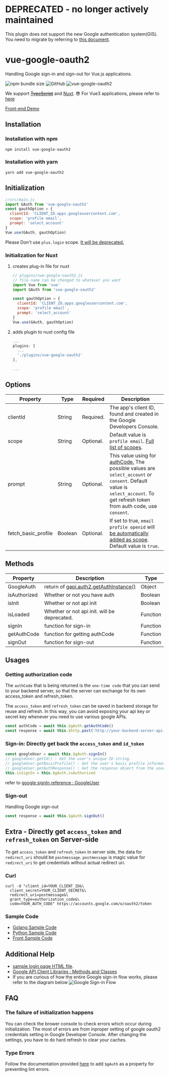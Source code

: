 # DEPRECATED - no longer actively maintained
This plugin does not support the new Google authentication system(GIS). You need to migrate by referring to [this document](https://developers.google.com/identity/oauth2/web/guides/migration-to-gis?hl=en).

# vue-google-oauth2
Handling Google sign-in and sign-out for Vue.js applications.

![npm bundle size](https://img.shields.io/bundlephobia/minzip/vue-google-oauth2.svg)
![GitHub](https://img.shields.io/github/license/guruahn/vue-google-oauth2.svg)
![vue-google-oauth2](https://img.shields.io/npm/dt/vue-google-oauth2.svg)

We support ~~[TypeScript](https://www.typescriptlang.org/)~~ and [Nuxt](https://ko.nuxtjs.org/). 😎 
For Vue3 applications, please refer to [here](https://github.com/guruahn/vue3-google-oauth2) 

[Front-end Demo](https://stupefied-darwin-da9533.netlify.com/)
## Installation
### Installation with npm
```
npm install vue-google-oauth2
```

### Installation with yarn
```
yarn add vue-google-oauth2
```

## Initialization
```javascript
//src/main.js
import GAuth from 'vue-google-oauth2'
const gauthOption = {
  clientId: 'CLIENT_ID.apps.googleusercontent.com',
  scope: 'profile email',
  prompt: 'select_account'
}
Vue.use(GAuth, gauthOption)

```
Please Don't use `plus.login` scope. [It will be deprecated.](https://developers.google.com/identity/sign-in/web/quick-migration-guide)

### Initialization for Nuxt
1. creates plug-in file for nuxt

	```javascript
	// plugins/vue-google-oauth2.js
	// file name can be changed to whatever you want
	import Vue from 'vue'
	import GAuth from 'vue-google-oauth2'

	const gauthOption = {
	  clientId: 'CLIENT_ID.apps.googleusercontent.com',
	  scope: 'profile email',
	  prompt: 'select_account'
	}
	Vue.use(GAuth, gauthOption)

	```

2. adds plugin to nuxt config file
	```javascript
	...
	plugins: [
	  ...
      './plugins/vue-google-oauth2'
	],

	...

	```

## Options
| Property     | Type     | Required        | Description     |
|--------------|----------|-----------------|-----------------|
| clientId     | String   | Required.       | The app's client ID, found and created in the Google Developers Console. |
| scope        | String   | Optional.       | Default value is `profile email`. [Full list of scopes](https://developers.google.com/identity/protocols/googlescopes). |
| prompt       | String   | Optional.       | This value using for [authCode.](https://developers.google.com/api-client-library/javascript/reference/referencedocs#gapiauth2offlineaccessoptions) The possible values are `select_account` or `consent`. Default value is `select_account`. To get refresh token from auth code, use `consent`.|
| fetch_basic_profile       | Boolean   | Optional.       | If set to true, `email profile openid` will [be automatically added as scope](https://developers.google.com/identity/sign-in/web/sign-in). Default value is `true`. |

## Methods
| Property     | Description        | Type     |
|--------------|--------------------|----------|
| GoogleAuth   | return of [gapi.auth2.getAuthInstance()](https://developers.google.com/identity/sign-in/web/reference#gapiauth2authresponse)   | Object |
| isAuthorized | Whether or not you have auth | Boolean  |
| isInit       | Whether or not api init | Boolean  |
| isLoaded     | Whether or not api init. will be deprecated. | Function  |
| signIn       | function for sign-in | Function  |
| getAuthCode  | function for getting authCode | Function  |
| signOut      | function for sign-out | Function  |


## Usages
### Getting authorization code
The `authCode` that is being returned is the `one-time code` that you can send to your backend server, so that the server can exchange for its own access_token and refresh_token.

The `access_token` and `refresh_token` can be saved in backend storage for reuse and refresh. In this way, you can avoid exposing your api key or secret key whenever you need to use various google APIs.

```javascript
const authCode = await this.$gAuth.getAuthCode()
const response = await this.$http.post('http://your-backend-server-api-to-use-authcode', { code: authCode, redirect_uri: 'postmessage' })
```

### Sign-in: Directly get back the `access_token` and `id_token`

```javascript
const googleUser = await this.$gAuth.signIn()
// googleUser.getId() : Get the user's unique ID string.
// googleUser.getBasicProfile() : Get the user's basic profile information.
// googleUser.getAuthResponse() : Get the response object from the user's auth session. access_token and so on
this.isSignIn = this.$gAuth.isAuthorized

```

refer to [google signIn reference : GoogleUser](https://developers.google.com/api-client-library/javascript/reference/referencedocs#googleusergetid)


### Sign-out
Handling Google sign-out
```javascript
const response = await this.$gAuth.signOut()
```

## Extra - Directly get `access_token` and `refresh_token` on Server-side
To get `access_token` and `refresh_token` in server side, the data for `redirect_uri` should be `postmessage`. `postmessage` is magic value for `redirect_uri` to get credentials without actual redirect uri.

### Curl
```
curl -d "client_id=YOUR_CLIENT_ID&\
  client_secret=YOUR_CLIENT_SECRET&\
  redirect_uri=postmessage&\
  grant_type=authorization_code&\
  code=YOUR_AUTH_CODE" https://accounts.google.com/o/oauth2/token
```

### Sample Code
- [Golang Sample Code](https://github.com/guruahn/vue-google-oauth2/blob/master/backend-samples/golang/main.go)
- [Python Sample Code](https://github.com/guruahn/vue-google-oauth2/blob/master/backend-samples/python/main.py)
- [Front Sample Code](https://github.com/guruahn/vue-google-oauth2-front-sample)

## Additional Help
- [sample login page HTML file](https://github.com/guruahn/vue-google-oauth2/blob/master/sample.html).
- [Google API Client Libraries : Methods and Classes](https://developers.google.com/api-client-library/javascript/reference/referencedocs)
- If you are curious of how the entire Google sign-in flow works, please refer to the diagram below
![Google Sign-in Flow](https://developers.google.com/identity/sign-in/web/server_side_code_flow.png)


## FAQ
### The failure of initialization happens
You can check the brower console to check errors which occur during initialization.
The most of errors are from inproper setting of google oauth2 credentials setting in Google Developer Console.
After changing the settings, you have to do hard refresh to clear your caches.
### Type Errors
Follow the documentation provided [here](https://vuejs.org/v2/guide/typescript.html#Augmenting-Types-for-Use-with-Plugins) to add `$gAuth` as a property for preventing lint errors.

